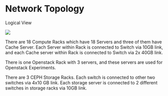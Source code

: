 # Network Topology

Logical View

![](https://github.com/CCI-MOC/papers/blob/master/engage1/Engage1Network.png)

There are 18 Compute Racks which have 18 Servers and three of them have Cache Server. Each Server within Rack is connected to Switch via 10GB link, and each Cache server within Rack is connected to Switch via 2x 40GB link.

There is one Openstack Rack with 3 servers, and these servers are used for Openstack Experiments.

There are 3 CEPH Storage Racks. Each switch is connected to other two switches via 4x10 GB link. Each storage server is connected to 2 different switches in storage racks via 10GB link.

